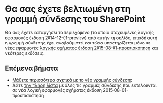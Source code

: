 <properties
   pageTitle="Χρησιμοποιώντας τη γραμμή σύνδεσης του SharePoint σε εφαρμογές της λογικής | Microsoft Azure εφαρμογής υπηρεσίας"
   description="Πώς να δημιουργείτε και να ρυθμίσετε τις παραμέτρους της εφαρμογής SharePoint γραμμής σύνδεσης ή API και να το χρησιμοποιήσετε σε μια εφαρμογή λογικής στο Azure εφαρμογής υπηρεσίας"
   services="logic-apps"
   documentationCenter=".net,nodejs,java"
   authors="msftman"
   manager="erikre"
   editor=""/>

<tags
   ms.service="logic-apps"
   ms.devlang="multiple"
   ms.topic="article"
   ms.tgt_pltfrm="na"
   ms.workload="integration"
   ms.date="04/19/2016"
   ms.author="deonhe"/>

# <a name="weve-improved-the-sharepoint-connector"></a>Θα σας έχετε βελτιωμένη στη γραμμή σύνδεσης του SharePoint 

Θα σας έχετε καταργήσει το περιεχόμενο (το οποίο στοχευμένες λογικής εφαρμογές έκδοση 2014-12-01-preview) από αυτήν τη σελίδα, επειδή αυτή η γραμμή σύνδεσης έχει αναβαθμιστεί και τώρα υποστηρίζεται μόνο σε νέες [εφαρμογές λογικής σχήματος έκδοση 2015-08-01-προεπισκόπηση](./app-service-logic-schema-2015-08-01.md) και νεότερες εκδόσεις. 


## <a name="next-steps"></a>Επόμενα βήματα    

- [Μάθετε περισσότερα σχετικά με το νέο γραμμής σύνδεσης](../connectors/connectors-create-api-sharepointserver.md)
- Δείτε [την πλήρη λίστα](../connectors/apis-list.md) με όλες τις γραμμές σύνδεσης που εκτελούνται σε νέα λογική εφαρμογές σχήματος έκδοση 2015-08-01-προεπισκόπηση  